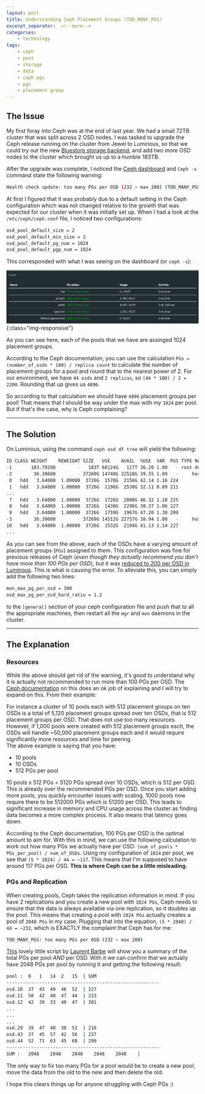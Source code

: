 ```yaml
---
layout: post
title: Understanding Ceph Placement Groups (TOO_MANY_PGS)
excerpt_separator:  <!--more-->
categories:
    - technology
tags:
    - ceph
    - post
    - storage
    - data
    - ceph pgs
    - pgs
    - placement group
---
```

## The Issue
My first foray into Ceph was at the end of last year. We had a small 72TB cluster that was split across 2 OSD nodes. I was tasked to upgrade the Ceph release running on the cluster from Jewel to Luminous, so that we could try out the new [Bluestore storage backend](https://ceph.com/community/new-luminous-bluestore/), and add two more OSD nodes to the cluster which brought us up to a humble 183TB.

After the upgrade was complete, I noticed the [Ceph dashboard](https://ceph.com/community/new-luminous-dashboard/) and `Ceph -s` command state the following warning:
```bash
Health check update: too many PGs per OSD (232 > max 200) (TOO_MANY_PGS) 
```

<!--more-->

At first I figured that it was probably due to a default setting in the Ceph configuration which was not changed relative to the growth that was expected for our cluster when it was initially set up. When I had a look at the `/etc/ceph/ceph.conf` file, I noticed two configurations:
```bash
osd_pool_default_size = 2
osd_pool_default_min_size = 2
osd_pool_default_pg_num = 1024
osd_pool_default_pgp_num = 1024
```
This corresponded with what I was seeing on the dashboard (or `ceph -s`):

![Ceph Pools](/assets/images/ceph_pools_pgs.png){:class="img-responsive"}

As you can see here, each of the pools that we have are assinged 1024 placement groups. 

According to the Ceph documentation, you can use the calculation `PGs =  (number_of_osds * 100) / replica count` to calculate the number of placement groups for a pool and round that to the nearest power of 2. For our environment, we have `44 osds` and `2 replicas`, so `(44 * 100) / 2 = 2200`. Rounding that up gives us `4096`.

So according to that calculation we should have `4096` placement groups per pool! That means that I should be way under the max with my `1024` per pool. But if that's the case, why is Ceph complaining?

---

## The Solution
On Luminous, using the command `ceph osd df tree` will yield the following:
```bash
ID CLASS WEIGHT    REWEIGHT SIZE   USE    AVAIL  %USE  VAR  PGS TYPE NAME          
-1       183.79298        -   183T 68124G   117T 36.20 1.00   - root default       
-2        36.39600        - 37269G 14740G 22528G 39.55 1.09   -     host ceph-osd1 
 0   hdd   3.64000  1.00000  3726G  1570G  2156G 42.14 1.16 224         osd.0      
 1   hdd   3.64000  1.00000  3726G  1196G  2530G 32.11 0.89 211         osd.1      
...
 7   hdd   3.64000  1.00000  3726G  1726G  2000G 46.32 1.28 225         osd.7      
 8   hdd   3.64000  1.00000  3726G  1430G  2296G 38.37 1.06 227         osd.8      
 9   hdd   3.64000  1.00000  3726G  1759G  1967G 47.20 1.30 209         osd.9      
-3        36.39600        - 37269G 14512G 22757G 38.94 1.08   -     host ceph-osd2 
10   hdd   3.64000  1.00000  3726G  1532G  2194G 41.13 1.14 227         osd.10     
...
```
As you can see from the above, each of the OSDs have a varying amount of placement groups (`PGs`) assigned to them. This configuration was fine for previous releases of Ceph (_even though they actually recommend you don't have more than 100 PGs per OSD_), but it was [reduced to 200 per OSD in Luminous](http://docs.ceph.com/docs/master/release-notes/#v12-2-1-luminous). This is what is causing the error. To alleviate this, you can simply add the following two lines:
```bash
mon_max_pg_per_osd = 300
osd_max_pg_per_osd_hard_ratio = 1.2
```
to the `[general]` section of your ceph configuration file and push that to all the appropriate machines, then restart all the `mgr` and `mon` daemons in the cluster.

---

## The Explanation
### Resources
While the above should get rid of the warning, it's good to understand why it is actually not recommended to run more than 100 PGs per OSD. The [Ceph documentation](http://docs.ceph.com/docs/master/rados/operations/placement-groups/) on this does an ok job of explaining and I will try to expand on this. From their example:
<div class="message">
For instance a cluster of 10 pools each with 512 placement groups on ten OSDs is a total of 5,120 placement groups spread over ten OSDs, that is 512 placement groups per OSD. That does not use too many resources. However, if 1,000 pools were created with 512 placement groups each, the OSDs will handle ~50,000 placement groups each and it would require significantly more resources and time for peering.
</div>
The above example is saying that you have:

- 10 pools
- 10 OSDs
- 512 PGs per pool

10 pools x 512 PGs = 5120 PGs spread over 10 OSDs, which is 512 per OSD. This is already over the recommended PGs per OSD. Once you start adding more pools, you quickly encounter issues with scaling. 1000 pools now require there to be 512000 PGs which is 51200 per OSD. This leads to significant increase in memory and CPU usage across the cluster as finding data becomes a more complex process. It also means that latency goes down.

According to the Ceph documentation, 100 PGs per OSD is the optimal amount to aim for. With this in mind, we can use the following calculation to work out how many PGs we actually have per OSD: `(num_of_pools * PGs_per_pool) / num_of_OSDs`. Using my configuration of `1024` per pool, we see that `(5 * 1024) / 44 = ~117`. This means that I'm supposed to have around 117 PGs per OSD. __This is where Ceph can be a little misleading.__ 

### PGs and Replication
When creating pools, Ceph takes the replication information in mind. If you have 2 replications and you create a new pool with `1024 PGs`, Ceph needs to ensure that the data is always available via one replication, so it doubles up the pool. This means that creating a pool with `1024 PGs` actually creates a pool of `2048 PGs` in my case. Plugging that into the equation, `(5 * 2048) / 44 = ~232`, which is EXACTLY the complaint that Ceph has for me:
```bash
TOO_MANY_PGS: too many PGs per OSD (232 > max 200)
```
[This](https://gist.githubusercontent.com/Banshee1221/bfe99cec326bb0690d7f9919d9589c0b/raw/4484abc4683328764123806c5ca31a22852b9f63/pgs_stat.sh) lovely little script by [Laurent Barbe](http://cephnotes.ksperis.com/blog/2015/02/23/get-the-number-of-placement-groups-per-osd) will show you a summary of the total PGs per pool _AND_ per OSD. With it we can confirm that we actually have 2048 PGs per pool by running it and getting the following result:
```bash
pool :	0	1	14	2	15	| SUM 
--------------------------------------------------------
osd.10	37	43	49	46	52	| 227
osd.11	50	42	40	47	44	| 223
osd.12	42	39	33	40	47	| 201
...
...
...
osd.29	39	47	40	38	52	| 216
osd.43	37	45	57	42	56	| 237
osd.44	52	71	63	45	68	| 299
--------------------------------------------------------
SUM :	2048	2048	2048	2048	2048	|

```

The only way to fix too many PGs for a pool would be to create a new pool, move the data from the old to the new and then delete the old.

I hope this clears things up for anyone struggling with Ceph PGs :)